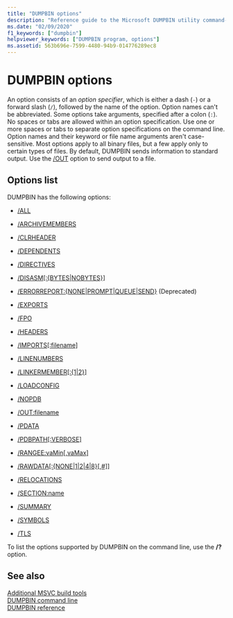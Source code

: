 ```yaml
---
title: "DUMPBIN options"
description: "Reference guide to the Microsoft DUMPBIN utility command-line options."
ms.date: "02/09/2020"
f1_keywords: ["dumpbin"]
helpviewer_keywords: ["DUMPBIN program, options"]
ms.assetid: 563b696e-7599-4480-94b9-014776289ec8
---
```

# DUMPBIN options

An option consists of an *option specifier*, which is either a dash (`-`) or a forward slash (`/`), followed by the name of the option. Option names can't be abbreviated. Some options take arguments, specified after a colon (`:`). No spaces or tabs are allowed within an option specification. Use one or more spaces or tabs to separate option specifications on the command line. Option names and their keyword or file name arguments aren't case-sensitive. Most options apply to all binary files, but a few apply only to certain types of files. By default, DUMPBIN sends information to standard output. Use the [/OUT](out-dumpbin.md) option to send output to a file.

## Options list

DUMPBIN has the following options:

- [/ALL](all.md)

- [/ARCHIVEMEMBERS](archivemembers.md)

- [/CLRHEADER](clrheader.md)

- [/DEPENDENTS](dependents.md)

- [/DIRECTIVES](directives.md)

- [/DISASM\[:{BYTES\|NOBYTES}\]](disasm.md)

- [/ERRORREPORT:{NONE|PROMPT|QUEUE|SEND}](errorreport-dumpbin-exe.md) (Deprecated)

- [/EXPORTS](dash-exports.md)

- [/FPO](fpo.md)

- [/HEADERS](headers.md)

- [/IMPORTS\[:filename\]](imports-dumpbin.md)

- [/LINENUMBERS](linenumbers.md)

- [/LINKERMEMBER\[:{1|2}\]](linkermember.md)

- [/LOADCONFIG](loadconfig.md)

- [/NOPDB](nopdb.md)

- [/OUT:filename](out-dumpbin.md)

- [/PDATA](pdata.md)

- [/PDBPATH\[:VERBOSE\]](pdbpath.md)

- [/RANGEE:vaMin\[,vaMax\]](range.md)

- [/RAWDATA\[:{NONE\|1\|2\|4\|8}\[,#\]\]](rawdata.md)

- [/RELOCATIONS](relocations.md)

- [/SECTION:name](section-dumpbin.md)

- [/SUMMARY](summary.md)

- [/SYMBOLS](symbols.md)

- [/TLS](tls.md)

To list the options supported by DUMPBIN on the command line, use the **/?** option.

## See also

[Additional MSVC build tools](c-cpp-build-tools.md)\
[DUMPBIN command line](dumpbin-command-line.md)\
[DUMPBIN reference](dumpbin-reference.md)
